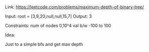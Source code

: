 Link: https://leetcode.com/problems/maximum-depth-of-binary-tree/

Input: root = [3,9,20,null,null,15,7]
Output: 3

Constraints:
num of nodes 0,10^4
val b/w -100 to 100

Idea:

Just to a simple bfs and get max depth